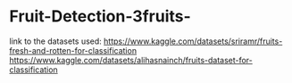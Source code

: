 # Fruit-Detection-3fruits-
link to the datasets used:
https://www.kaggle.com/datasets/sriramr/fruits-fresh-and-rotten-for-classification
https://www.kaggle.com/datasets/alihasnainch/fruits-dataset-for-classification
